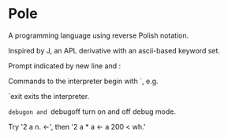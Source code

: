 # Pole

A programming language using reverse Polish notation.

Inspired by J, an APL derivative with an ascii-based keyword set.

Prompt indicated by new line and :

Commands to the interpreter begin with `, e.g.

`exit exits the interpreter.

`debugon and `debugoff turn on and off debug mode.

Try '2 a n. <-', then '2 a * a <- a 200 < wh.'


